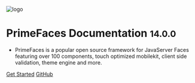 ![logo](/resources/images/cover-logo.svg)

# PrimeFaces Documentation <small>14.0.0</small>

- PrimeFaces is a popular open source framework for JavaServer Faces featuring over 100 components, touch optimized mobilekit, client side validation, theme engine and more.

[Get Started](#main)
[GitHub](https://github.com/primefaces/primefaces)

